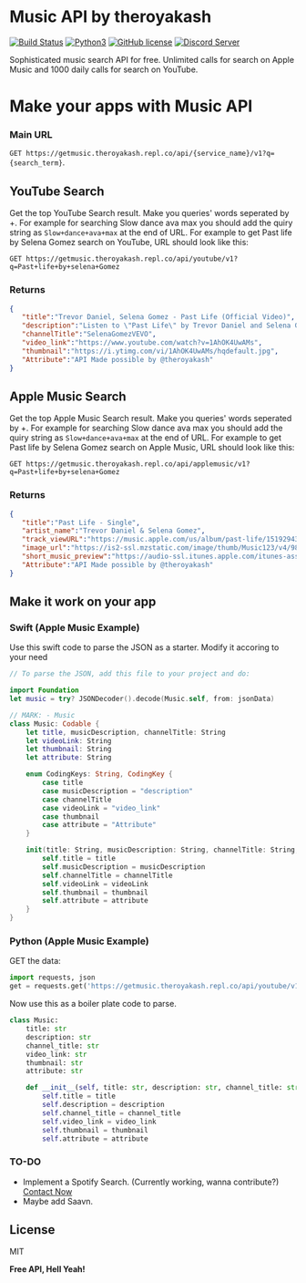 # Music API by theroyakash

[![Build Status](https://travis-ci.org/joemccann/dillinger.svg?branch=master)](https://travis-ci.org/joemccann/dillinger)
[![Python3](https://img.shields.io/badge/python-3.7-blue.svg)](https://github.com/theroyakash/reddit-api)
[![GitHub license](https://img.shields.io/badge/LICENSE-MIT-blue)](https://github.com/theroyakash/reddit-api/blob/master/LICENSE)
[![Discord Server](https://img.shields.io/badge/Support-theroyakash-red)](https://www.iamroyakash.com/contact)

Sophisticated music search API for free. Unlimited calls for search on Apple Music and 1000 daily calls for search on YouTube.

# Make your apps with Music API
### Main URL
`GET https://getmusic.theroyakash.repl.co/api/{service_name}/v1?q={search_term}`.
## YouTube Search
Get the top YouTube Search result. Make you queries' words seperated by +. For example for searching Slow dance ava max you should add the quiry string as `Slow+dance+ava+max` at the end of URL. 
For example to get Past life by Selena Gomez search on YouTube, URL should look like this:

`GET https://getmusic.theroyakash.repl.co/api/youtube/v1?q=Past+life+by+selena+Gomez`
### Returns
```JSON
{
   "title":"Trevor Daniel, Selena Gomez - Past Life (Official Video)",
   "description":"Listen to \"Past Life\" by Trevor Daniel and Selena Gomez: https://smarturl.it/PastLifeOutNow Directed by Vania Heymann and Gal Muggia Produced by Iconoclast ...",
   "channelTitle":"SelenaGomezVEVO",
   "video_link":"https://www.youtube.com/watch?v=1AhOK4UwAMs",
   "thumbnail":"https://i.ytimg.com/vi/1AhOK4UwAMs/hqdefault.jpg",
   "Attribute":"API Made possible by @theroyakash"
}
```
## Apple Music Search
Get the top Apple Music Search result. Make you queries' words seperated by +. For example for searching Slow dance ava max you should add the quiry string as `Slow+dance+ava+max` at the end of URL. 
For example to get Past life by Selena Gomez search on Apple Music, URL should look like this:

`GET https://getmusic.theroyakash.repl.co/api/applemusic/v1?q=Past+life+by+selena+Gomez`
### Returns
```JSON
{
   "title":"Past Life - Single",
   "artist_name":"Trevor Daniel & Selena Gomez",
   "track_viewURL":"https://music.apple.com/us/album/past-life/1519294336?i=1519294351&uo=4",
   "image_url":"https://is2-ssl.mzstatic.com/image/thumb/Music123/v4/98/a1/48/98a14854-7844-4734-962d-f800e108c7a2/source/100x100bb.jpg",
   "short_music_preview":"https://audio-ssl.itunes.apple.com/itunes-assets/AudioPreview113/v4/73/94/3b/73943bcf-912f-8511-d34e-1c8afde3be40/mzaf_13241148759024177055.plus.aac.p.m4a",
   "Attribute":"API Made possible by @theroyakash"
}
```
## Make it work on your app
### Swift (Apple Music Example)
Use this swift code to parse the JSON as a starter. Modify it accoring to your need
```swift
// To parse the JSON, add this file to your project and do:

import Foundation
let music = try? JSONDecoder().decode(Music.self, from: jsonData)

// MARK: - Music
class Music: Codable {
    let title, musicDescription, channelTitle: String
    let videoLink: String
    let thumbnail: String
    let attribute: String

    enum CodingKeys: String, CodingKey {
        case title
        case musicDescription = "description"
        case channelTitle
        case videoLink = "video_link"
        case thumbnail
        case attribute = "Attribute"
    }

    init(title: String, musicDescription: String, channelTitle: String, videoLink: String, thumbnail: String, attribute: String) {
        self.title = title
        self.musicDescription = musicDescription
        self.channelTitle = channelTitle
        self.videoLink = videoLink
        self.thumbnail = thumbnail
        self.attribute = attribute
    }
}
```
### Python (Apple Music Example)
GET the data:
```python
import requests, json
get = requests.get('https://getmusic.theroyakash.repl.co/api/youtube/v1?q=Past+life+by+selena+Gomez').json()
```
Now use this as a boiler plate code to parse.
```python
class Music:
    title: str
    description: str
    channel_title: str
    video_link: str
    thumbnail: str
    attribute: str

    def __init__(self, title: str, description: str, channel_title: str, video_link: str, thumbnail: str, attribute: str) -> None:
        self.title = title
        self.description = description
        self.channel_title = channel_title
        self.video_link = video_link
        self.thumbnail = thumbnail
        self.attribute = attribute
```
### 


### TO-DO
- Implement a Spotify Search. (Currently working, wanna contribute?) [Contact Now](https://www.iamroyakash.com/contact)
- Maybe add Saavn.

License
----
MIT

**Free API, Hell Yeah!**
